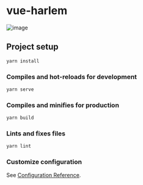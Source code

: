 # vue-harlem

![image](https://cdn-images-1.medium.com/max/1600/1*s3yyIyvI17HViOFLtDFANw.gif)

## Project setup

```sh
yarn install
```

### Compiles and hot-reloads for development

```sh
yarn serve
```

### Compiles and minifies for production

```sh
yarn build
```

### Lints and fixes files

```sh
yarn lint
```

### Customize configuration

See [Configuration Reference](https://cli.vuejs.org/config/).
